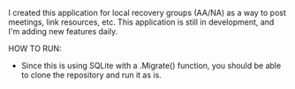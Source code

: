 I created this application for local recovery groups (AA/NA) as a way to post meetings, link resources, etc. This application is
still in development, and I'm adding new features daily.

HOW TO RUN:
- Since this is using SQLite with a .Migrate() function, you should be able to clone the repository and run it as is.

